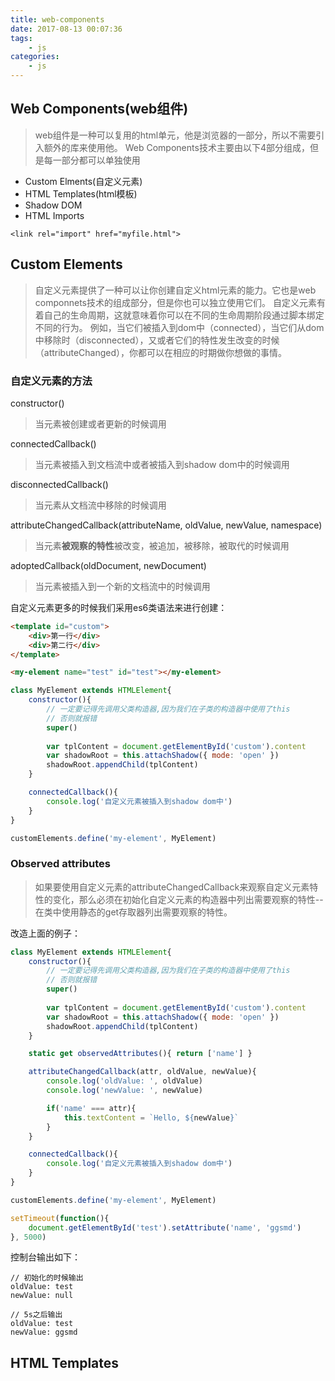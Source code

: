 ```yaml
---
title: web-components
date: 2017-08-13 00:07:36
tags: 
    - js
categories:
    - js
---
```


## Web Components(web组件)
> web组件是一种可以复用的html单元，他是浏览器的一部分，所以不需要引入额外的库来使用他。
> Web Components技术主要由以下4部分组成，但是每一部分都可以单独使用

- Custom Elments(自定义元素)
- HTML Templates(html模板)
- Shadow DOM
- HTML Imports
```
<link rel="import" href="myfile.html">
```

## Custom Elements
> 自定义元素提供了一种可以让你创建自定义html元素的能力。它也是web componnets技术的组成部分，但是你也可以独立使用它们。
> 自定义元素有着自己的生命周期，这就意味着你可以在不同的生命周期阶段通过脚本绑定不同的行为。
> 例如，当它们被插入到dom中（connected），当它们从dom中移除时（disconnected），又或者它们的特性发生改变的时候（attributeChanged），你都可以在相应的时期做你想做的事情。

### 自定义元素的方法
constructor()
> 当元素被创建或者更新的时候调用

connectedCallback()
> 当元素被插入到文档流中或者被插入到shadow dom中的时候调用

disconnectedCallback()
> 当元素从文档流中移除的时候调用

attributeChangedCallback(attributeName, oldValue, newValue, namespace)
> 当元素**被观察的特性**被改变，被追加，被移除，被取代的时候调用

adoptedCallback(oldDocument, newDocument)
> 当元素被插入到一个新的文档流中的时候调用

自定义元素更多的时候我们采用es6类语法来进行创建：
```html
<template id="custom">
    <div>第一行</div>
    <div>第二行</div>
</template>

<my-element name="test" id="test"></my-element>
```

```js
class MyElement extends HTMLElement{
    constructor(){
        // 一定要记得先调用父类构造器,因为我们在子类的构造器中使用了this
        // 否则就报错
        super()
        
        var tplContent = document.getElementById('custom').content
        var shadowRoot = this.attachShadow({ mode: 'open' })
        shadowRoot.appendChild(tplContent)
    }

    connectedCallback(){
        console.log('自定义元素被插入到shadow dom中')
    }
}

customElements.define('my-element', MyElement)
```

### Observed attributes
> 如果要使用自定义元素的attributeChangedCallback来观察自定义元素特性的变化，那么必须在初始化自定义元素的构造器中列出需要观察的特性--在类中使用静态的get存取器列出需要观察的特性。

改造上面的例子：
```js
class MyElement extends HTMLElement{
    constructor(){
        // 一定要记得先调用父类构造器,因为我们在子类的构造器中使用了this
        // 否则就报错
        super()
        
        var tplContent = document.getElementById('custom').content
        var shadowRoot = this.attachShadow({ mode: 'open' })
        shadowRoot.appendChild(tplContent)
    }

    static get observedAttributes(){ return ['name'] }

    attributeChangedCallback(attr, oldValue, newValue){
        console.log('oldValue: ', oldValue)
        console.log('newValue: ', newValue)

        if('name' === attr){
            this.textContent = `Hello, ${newValue}`
        }
    }

    connectedCallback(){
        console.log('自定义元素被插入到shadow dom中')
    }
}

customElements.define('my-element', MyElement)

setTimeout(function(){
    document.getElementById('test').setAttribute('name', 'ggsmd')
}, 5000)
```

控制台输出如下：
```
// 初始化的时候输出
oldValue: test
newValue: null

// 5s之后输出
oldValue: test
newValue: ggsmd
```

## HTML Templates
> <template>元素中的内容在页面加载的时候并不会渲染，但是你可以通过js来操作其中的内容。
> 你可以认为<template>元素中保存了你接下来要使用的内容片段，在页面加载的时候，解析引擎并不处理<template>中内容，也不做任何渲染，引擎只确保<template>中的内容是否有效。

```html
<table id="producttable">
  <thead>
    <tr>
      <td>UPC_Code</td>
      <td>Product_Name</td>
    </tr>
  </thead>
  <tbody>
    <!-- existing data could optionally be included here -->
  </tbody>
</table>

<template id="productrow">
  <tr>
    <td class="record"></td>
    <td></td>
  </tr>
</template>
```

```js
// 检查浏览器是否支持template元素
if('content' in document.createElement('template')){
    var t = document.querySelector('#productrow')
    , td = t.content.querySelectorAll('td')
    td[0].textContent = 'AAAA'
    td[1].textContent = 'BBBB'

    var tbody = document.querySelector('tbody')
    , clone = document.importNode(t.content, true)
    tbody.appendChild(clone)

    // 复用template元素中的内容
    td[0].textContent = '1111'
    td[1].textContent = '2222'
    var clone2 = document.importNode(t.content, true)
    tbody.appendChild(clone2)
}else{
    // 不支持的浏览器可以引入polyfill
}
```

### HTMLTemplateElement接口
> 通过HTMLTemplateElement接口，我们可以操作<template>元素中的内容

{% asset_img element-template.png HTMLTemplateElement接口 %}

> 上图是HTMLTemplateElement接口的继承图，也就是说HTMLTemplateElement继承了HTMLElement上所有的属性和方法。

#### HTMLTemplateElement特有的一个属性
HTMLTemplateElement.content：只读的属性
返回值：返回<template>元素中的内容，是一个DocumentFragment

```html
<template id="test">
    <div></div>
</template>
```

```js
document.querySelector('#test').content.nodeType === 11
// true
```


## Shadow DOM
> Shadow DOM为Web Components中的DOM, CSS提供了一个包装。
> Shadow DOM将Web Components中的DOM, CSS和文档流中的dom进行了一个隔离。因为一个大型网页，如果前期css组织的不合理，就会导致css各种覆盖，从而使网页样式变得难以把控。通过shadow dom，可以进行一个隔离。
> 它是Web Components技术的一部分，但是你也可以单独使用它们。

### 基本的使用
> shadow dom必须被绑定到某一个存在的元素上，这个元素可以是html文档流中已经存在的元素，也可以是通过js创建的元素(包括自定义元素)。

```html
<body>
    <p id="hostElement"></p>
    <script>
        // 此时shadow dom还是空的，没有内容
        var shadow = document.querySelector('#hostElement')
            .attachShadow({ mode: 'open' })
        // 往shadow dom中添加内容
        shadow.innerHTML = '<span>Here is some new text</span>'
    </script>
</body>
```

### shadow dom的样式
> 继续接着上面的例子，如果我们需要给shadow dom添加样式。就跟我们平时使用内联样式一样，只不过将style标签极其里面的样式全部作为shadow dom的innerHTML。如下： 


```
shadow.innerHTML = '<style>span { color: red; }</style>'
```


### shadow dom相关API
```
var shadowRoot = element.attachShadow(shadowRootInit)
```

> 绑定一个shadow dom树到一个指定的元素上，并且返回ShadowRoot的引用。
> shadowRoot也是一个文档片段。 `shadowRoot.nodeType === 11`

shadowRootInit是一个如下的对象：
```
{
    mode: 'open'
    // mode: 'closed'
}
```

- open: 指定开放的包裹模式，这就意味着在外面可以使用`element.shadowRoot`来访问shadow dom中的内容。

```
element.shadowRoot === shadowRoot(通过attachShadow返回的shadowRoot的引用)
// true
```

- closed: 指定为闭合的包裹模式，这就意味着在外面无法使用任何方法来访问shadow dom中的内容。

```
element.shadowRoot === shadowRoot(通过attachShadow返回的shadowRoot的引用)
// false
element.shadowRoot === null
// true
```

### ShadowRoot接口
ShadowRoot.mode
> 只读，返回值为'open'或者'closed'

ShadowRoot.host
> 只读，返回shadow dom的宿主元素

ShadowRoot.innerHTML
> 返回ShadowRoot内部的dom树

### slot元素
> slot, 翻译为“插槽”。slot元素也是web components技术的一个组成单元：他是web components内的一个占位符，通过这个占位符，你可以在接下来使用的web组件内插入自己想要的标签。
> slot元素一般情况下和template元素组合使用。

### Attributes（特性）
> slot元素和其他的html元素一样，有着一些通用的属性，比如`style`,`class`等，具体有哪些，可以[参看这里](https://developer.mozilla.org/en-US/docs/Web/HTML/Global_attributes)

#### Attributes之name特性
> 给slot元素添加一个名字，因为一个web组件内部可能有多个slot,可以用name特性加以区分。没有添加name特性的slot元素，可以理解为`name=""`。
> 在Vue框架中，也有内置的slot组件，它实现的功能和标准web components中的slot元素是一样的。但在Vue中，没有添加name特性的slot组件，相当于`name="default"`。

```html
<template id="slot-template">
    <div>这是一段文本<slot></slot></div>
    <p><slot name="another"></slot>这是另外一段文本</p>
</template>
```

```js
var slots = document.querySelector('#slot-template')
    .content.querySelectorAll('slot')
Array.from(slots).forEach(s => console.log(s.name))
// ""
// another
```


